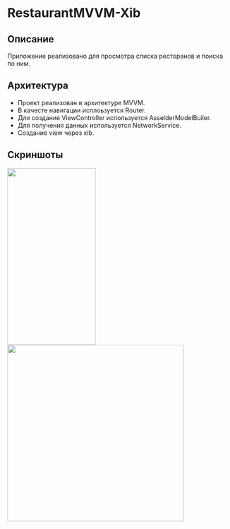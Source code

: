 # RestaurantMVVM-Xib
## Описание
Приложение реализовано для просмотра списка ресторанов и поиска по ним.

## Архитектура
- Проект реализован в архитектуре MVVM. 
- В качесте навигации исплоьзуется Router.
- Для создания ViewController используется AsselderModelBuiler.
- Для получения данных используется NetworkService.
- Создание view через xib.

## Скриншоты
<img src = "https://github.com/sokolyasnyi/RestaurantMVVM-Xib/assets/48655530/68d54924-a045-4c9d-85e5-bf51526db18c" width="200" height="400">
<img src = "https://github.com/sokolyasnyi/RestaurantMVVM-Xib/assets/48655530/07e27c86-8485-4bfc-af86-d770d9c61051" widht="200" height="400">
